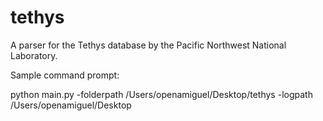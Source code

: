 # tethys
A parser for the Tethys database by the Pacific Northwest National Laboratory. 

Sample command prompt:

python main.py -folderpath /Users/openamiguel/Desktop/tethys -logpath /Users/openamiguel/Desktop
